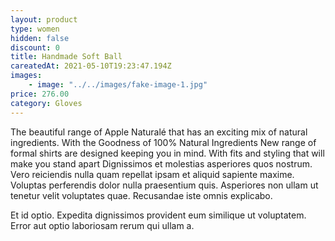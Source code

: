 ```yaml
---
layout: product
type: women
hidden: false
discount: 0
title: Handmade Soft Ball
careatedAt: 2021-05-10T19:23:47.194Z
images:
    - image: "../../images/fake-image-1.jpg"
price: 276.00
category: Gloves
---
```

The beautiful range of Apple Naturalé that has an exciting mix of natural ingredients. With the Goodness of 100% Natural Ingredients
New range of formal shirts are designed keeping you in mind. With fits and styling that will make you stand apart
Dignissimos et molestias asperiores quos nostrum. Vero reiciendis nulla quam repellat ipsam et aliquid sapiente maxime. Voluptas perferendis dolor nulla praesentium quis. Asperiores non ullam ut tenetur velit voluptates quae. Recusandae iste omnis explicabo.
 Et id optio. Expedita dignissimos provident eum similique ut voluptatem. Error aut optio laboriosam rerum qui ullam a.
